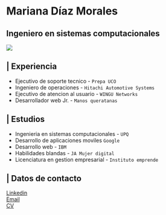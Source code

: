 # Mariana Díaz Morales
## Ingeniero en sistemas computacionales
![](https://images.pexels.com/photos/39284/macbook-apple-imac-computer-39284.jpeg?auto=compress&cs=tinysrgb&w=1260&h=750&dpr=1)
## | Experiencia
- Ejecutivo de soporte tecnico - `Prepa UCO`
- Ingeniero de operaciones - `Hitachi Automotive Systems`
- Ejecutivo de atencion al usuario - `WINGU Networks`
- Desarrollador web Jr. - `Manos queratanas`
## | Estudios
- Ingenieria en sistemas computacionales - `UPQ`
- Desarrollo de aplicaciones moviles `Google`
- Desarrollo web - `IBM`
- Habilidades blandas - `JA Mujer digital`
- Licenciatura en gestion empresarial - `Instituto emprende`

## | Datos de contacto

[Linkedin](www.linkedin.com/in/marianadíazmorales) <br>
[Email](mailto:mariana_dm95@live.com) <br>
[CV](https://www.canva.com/design/DAEEJV4hUkI/_ejDwh3W2aRIDF0rNWpdTA/edit?utm_content=DAEEJV4hUkI&utm_campaign=designshare&utm_medium=link2&utm_source=sharebutton) <br>
